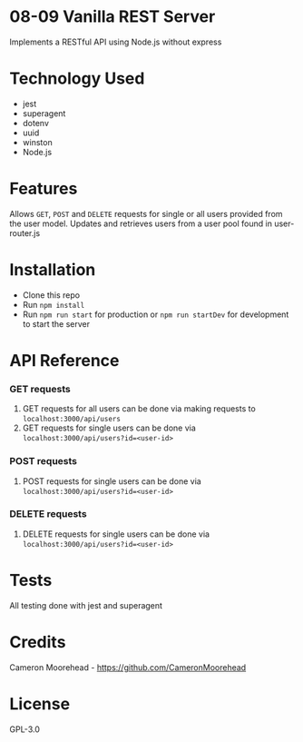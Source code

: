 # 08-09 Vanilla REST Server

Implements a RESTful API using Node.js without express

# Technology Used

- jest
- superagent
- dotenv
- uuid
- winston
- Node.js

# Features

Allows `GET`, `POST` and `DELETE` requests for single or all users provided from
the user model. Updates and retrieves users from a user pool found in user-router.js

# Installation

- Clone this repo
- Run `npm install`
- Run `npm run start` for production or `npm run startDev` for development to start the server

# API Reference

### GET requests
1. GET requests for all users can be done via making requests to `localhost:3000/api/users`
2. GET requests for single users can be done via `localhost:3000/api/users?id=<user-id>`

### POST requests
1. POST requests for single users can be done via `localhost:3000/api/users?id=<user-id>`

### DELETE requests
1. DELETE requests for single users can be done via `localhost:3000/api/users?id=<user-id>`

# Tests

All testing done with jest and superagent

# Credits

Cameron Moorehead - https://github.com/CameronMoorehead

# License

GPL-3.0
